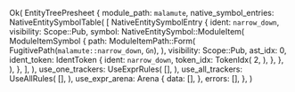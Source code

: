 Ok(
    EntityTreePresheet {
        module_path: `malamute`,
        native_symbol_entries: NativeEntitySymbolTable(
            [
                NativeEntitySymbolEntry {
                    ident: `narrow_down`,
                    visibility: Scope::Pub,
                    symbol: NativeEntitySymbol::ModuleItem(
                        ModuleItemSymbol {
                            path: ModuleItemPath::Form(
                                FugitivePath(`malamute::narrow_down`, `Gn`),
                            ),
                            visibility: Scope::Pub,
                            ast_idx: 0,
                            ident_token: IdentToken {
                                ident: `narrow_down`,
                                token_idx: TokenIdx(
                                    2,
                                ),
                            },
                        },
                    ),
                },
            ],
        ),
        use_one_trackers: UseExprRules(
            [],
        ),
        use_all_trackers: UseAllRules(
            [],
        ),
        use_expr_arena: Arena {
            data: [],
        },
        errors: [],
    },
)